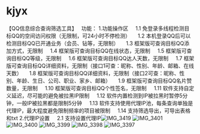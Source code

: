 # kjyx
【QQ信息综合查询筛选工具】  
功能：
1.功能操作区
    1.1 免登录多线程检测目标QQ的空间访问权限（无限制，可24小时不停检测）
    1.2 本机登录QQ后可以检测目标QQ已开通业务（会员、钻等，无限制）
    1.3 框架版可查询目标QQ添加方式，无限制
    1.4 框架版可查询目标QQ在线状态，无限制
    1.5 框架版可查询目标QQ等级，无限制
    1.6 框架版可查询目标QQ达人天数，无限制
    1.7 框架版可查询目标QQ详细资料，无限制（接口1可查：昵称、性别、年龄、邮箱、在线天数）
    1.8 框架版可查询目标QQ详细资料，无限制（接口2可查：昵称、性别、年龄、生日、公司、职业、家乡、邮箱）
    1.9 框架版可查询目标QQ名片赞数量，无限制
    1.10 框架版可查询目标QQ个性签名，无限制
    1.11 软件支持自定义延迟，尽可能的避免被拉黑IP限制
    1.12 软件内置检测到IP被拉黑时暂停5分钟，一般IP被拉黑都是限制5分钟
    1.13 软件支持使用代理IP池，每条查询单独是代理IP，最大程度避免限制频率的项目被限制
    1.14 支持筛选导出，可导出表格和txt
2.代理IP设置
    2.1 支持设置代理IP![IMG_3419](https://github.com/user-attachments/assets/6c5f6e3e-cd27-4a96-81a0-1d302bd2ae11)
![IMG_3401](https://github.com/user-attachments/assets/badc7e63-e3ec-4b5f-8c44-28ef0938cd68)
![IMG_3400](https://github.com/user-attachments/assets/8bd79769-47e8-405e-beb2-4e5d973b0fee)
![IMG_3399](https://github.com/user-attachments/assets/15db7abf-916e-4971-84e3-cde6c65eaa41)
![IMG_3398](https://github.com/user-attachments/assets/22a11683-e9ce-4a71-818f-ccc9b87c8e02)
![IMG_3397](https://github.com/user-attachments/assets/74a3c449-b289-43b1-9ada-45199de11bb0)
